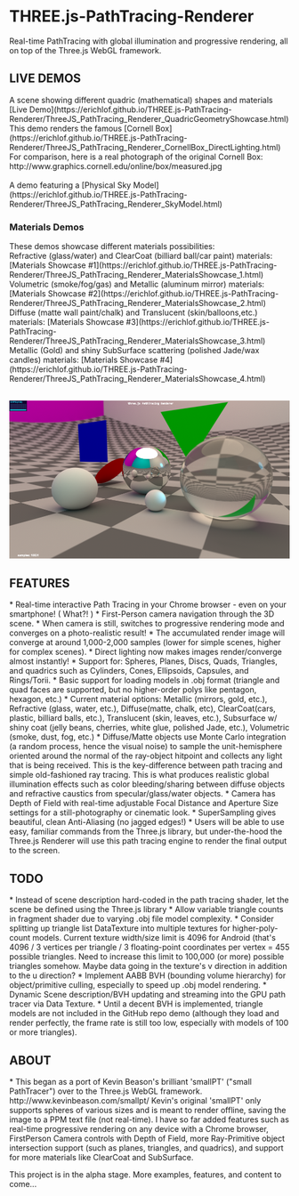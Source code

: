 # THREE.js-PathTracing-Renderer
Real-time PathTracing with global illumination and progressive rendering, all on top of the Three.js WebGL framework. <br>

<h2>LIVE DEMOS</h2>
A scene showing different quadric (mathematical) shapes and materials [Live Demo](https://erichlof.github.io/THREE.js-PathTracing-Renderer/ThreeJS_PathTracing_Renderer_QuadricGeometryShowcase.html) <br>
This demo renders the famous [Cornell Box](https://erichlof.github.io/THREE.js-PathTracing-Renderer/ThreeJS_PathTracing_Renderer_CornellBox_DirectLighting.html) <br>
For comparison, here is a real photograph of the original Cornell Box: http://www.graphics.cornell.edu/online/box/measured.jpg <br>
<br>
A demo featuring a [Physical Sky Model](https://erichlof.github.io/THREE.js-PathTracing-Renderer/ThreeJS_PathTracing_Renderer_SkyModel.html) <br>
<h3>Materials Demos</h3>
These demos showcase different materials possibilities: <br>
Refractive (glass/water) and ClearCoat (billiard ball/car paint) materials: [Materials Showcase #1](https://erichlof.github.io/THREE.js-PathTracing-Renderer/ThreeJS_PathTracing_Renderer_MaterialsShowcase_1.html) <br>
Volumetric (smoke/fog/gas) and Metallic (aluminum mirror) materials: [Materials Showcase #2](https://erichlof.github.io/THREE.js-PathTracing-Renderer/ThreeJS_PathTracing_Renderer_MaterialsShowcase_2.html) <br>
Diffuse (matte wall paint/chalk) and Translucent (skin/balloons,etc.) materials: [Materials Showcase #3](https://erichlof.github.io/THREE.js-PathTracing-Renderer/ThreeJS_PathTracing_Renderer_MaterialsShowcase_3.html) <br>
Metallic (Gold) and shiny SubSurface scattering (polished Jade/wax candles) materials: [Materials Showcase #4](https://erichlof.github.io/THREE.js-PathTracing-Renderer/ThreeJS_PathTracing_Renderer_MaterialsShowcase_4.html) <br>
<br>

![](threejsPathTracing.png)

<h2>FEATURES</h2>
* Real-time interactive Path Tracing in your Chrome browser - even on your smartphone! ( What?! )
* First-Person camera navigation through the 3D scene.
* When camera is still, switches to progressive rendering mode and converges on a photo-realistic result!
* The accumulated render image will converge at around 1,000-2,000 samples (lower for simple scenes, higher for complex scenes).
* Direct lighting now makes images render/converge almost instantly!
* Support for: Spheres, Planes, Discs, Quads, Triangles, and quadrics such as Cylinders, Cones, Ellipsoids, Capsules, and Rings/Torii.
* Basic support for loading models in .obj format (triangle and quad faces are supported, but no higher-order polys like pentagon, hexagon, etc.)
* Current material options: Metallic (mirrors, gold, etc.), Refractive (glass, water, etc.), Diffuse(matte, chalk, etc), ClearCoat(cars, plastic, billiard balls, etc.), Translucent (skin, leaves, etc.), Subsurface w/ shiny coat (jelly beans, cherries, white glue, polished Jade, etc.), Volumetric (smoke, dust, fog, etc.)
* Diffuse/Matte objects use Monte Carlo integration (a random process, hence the visual noise) to sample the unit-hemisphere oriented around the normal of the ray-object hitpoint and collects any light that is being received.  This is the key-difference between path tracing and simple old-fashioned ray tracing.  This is what produces realistic global illumination effects such as color bleeding/sharing between diffuse objects and refractive caustics from specular/glass/water objects.
* Camera has Depth of Field with real-time adjustable Focal Distance and Aperture Size settings for a still-photography or cinematic look.
* SuperSampling gives beautiful, clean Anti-Aliasing (no jagged edges!)
* Users will be able to use easy, familiar commands from the Three.js library, but under-the-hood the Three.js Renderer will use this path tracing engine to render the final output to the screen.


<h2>TODO</h2>
* Instead of scene description hard-coded in the path tracing shader, let the scene be defined using the Three.js library
* Allow variable triangle counts in fragment shader due to varying .obj file model complexity.
* Consider splitting up triangle list DataTexture into multiple textures for higher-poly-count models.  Current texture width/size limit is 4096 for Android (that's 4096 / 3 vertices per triangle / 3 floating-point coordinates per vertex = 455 possible triangles.  Need to increase this limit to 100,000 (or more) possible triangles somehow.  Maybe data going in the texture's v direction in addition to the u direction?
* Implement AABB BVH (bounding volume hierarchy) for object/primitive culling, especially to speed up .obj model rendering.
* Dynamic Scene description/BVH updating and streaming into the GPU path tracer via Data Texture.
* Until a decent BVH is implemented, triangle models are not included in the GitHub repo demo (although they load and render perfectly, the frame rate is still too low, especially with models of 100 or more triangles).

<h2>ABOUT</h2>
* This began as a port of Kevin Beason's brilliant 'smallPT' ("small PathTracer") over to the Three.js WebGL framework.  http://www.kevinbeason.com/smallpt/  Kevin's original 'smallPT' only supports spheres of various sizes and is meant to render offline, saving the image to a PPM text file (not real-time). I have so far added features such as real-time progressive rendering on any device with a Chrome browser, FirstPerson Camera controls with Depth of Field, more Ray-Primitive object intersection support (such as planes, triangles, and quadrics), and support for more materials like ClearCoat and SubSurface. 

This project is in the alpha stage.  More examples, features, and content to come...
